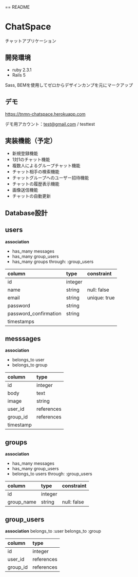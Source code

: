 == README
# ChatSpace
チャットアプリケーション

## 開発環境
- ruby 2.3.1
- Rails 5

Sass, BEMを使用してゼロからデザインカンプを元にマークアップ

## デモ
https://tnmn-chatspace.herokuapp.com

デモ用アカウント：test@gmail.com / testtest

## 実装機能（予定）
- 新規登録機能
- 1対1のチャット機能
- 複数人によるグループチャット機能
- チャット相手の検索機能
- チャットグループへのユーザー招待機能
- チャットの履歴表示機能
- 画像送信機能
- チャットの自動更新

## Database設計

## users
**association**
- has_many messages
- has_many group_users
- has_many groups through: :group_users

|column               |type   |constraint  |
|:--------------------|:------|:-----------|
|id                   |integer|
|name                 |string |null: false |
|email                |string |unique: true|
|password             |string |
|password_confirmation|string |
|timestamps           |

## messsages
**association**
- belongs_to user
- belongs_to group

|column   |type      |
|:--------|:------   |
|id       |integer   |
|body     |text      |
|image    |string    |
|user_id  |references|
|group_id |references|
|timestamp|          |

## groups
**association**
- has_many messages
- has_many group_users
- belongs_to users through: :group_users

|column    |type      |constraint |
|:---------|:---------|:----------|
|id        |integer   |           |
|group_name|string    |null: false|

## group_users
**association**
belongs_to :user
belongs_to :group

|column  |type      |
|:-------|:---------|
|id      |integer   |
|user_id |references|
|group_id|references|
